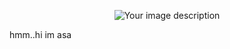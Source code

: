 <p align="center">
<img src="https://64.media.tumblr.com/7bdc1d608a3b5e4209880f119916440e/df88e846de497271-36/s1280x1920/615021db2a1155581baead97409163bf3a311f81.jpg"alt="Your image description" />
</p>

hmm..hi im asa

